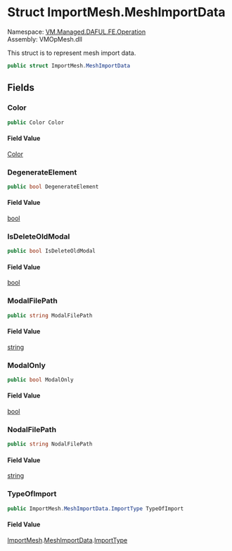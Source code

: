 # Struct ImportMesh.MeshImportData

Namespace: [VM.Managed.DAFUL.FE.Operation](VM.Managed.DAFUL.FE.Operation.md)  
Assembly: VMOpMesh.dll  

This struct is to represent mesh import data.

```csharp
public struct ImportMesh.MeshImportData
```

## Fields

### Color

```csharp
public Color Color
```

#### Field Value

 [Color](https://learn.microsoft.com/dotnet/api/system.drawing.color)

### DegenerateElement

```csharp
public bool DegenerateElement
```

#### Field Value

 [bool](https://learn.microsoft.com/dotnet/api/system.boolean)

### IsDeleteOldModal

```csharp
public bool IsDeleteOldModal
```

#### Field Value

 [bool](https://learn.microsoft.com/dotnet/api/system.boolean)

### ModalFilePath

```csharp
public string ModalFilePath
```

#### Field Value

 [string](https://learn.microsoft.com/dotnet/api/system.string)

### ModalOnly

```csharp
public bool ModalOnly
```

#### Field Value

 [bool](https://learn.microsoft.com/dotnet/api/system.boolean)

### NodalFilePath

```csharp
public string NodalFilePath
```

#### Field Value

 [string](https://learn.microsoft.com/dotnet/api/system.string)

### TypeOfImport

```csharp
public ImportMesh.MeshImportData.ImportType TypeOfImport
```

#### Field Value

 [ImportMesh](VM.Managed.DAFUL.FE.Operation.ImportMesh.md).[MeshImportData](VM.Managed.DAFUL.FE.Operation.ImportMesh.MeshImportData.md).[ImportType](VM.Managed.DAFUL.FE.Operation.ImportMesh.MeshImportData.ImportType.md)


